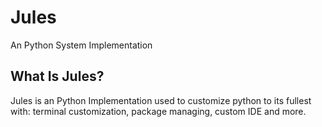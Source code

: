 # Jules
An Python System Implementation

## What Is Jules?
Jules is an Python Implementation 
used to customize python to its fullest with:
terminal customization, 
package managing,
custom IDE and more.



